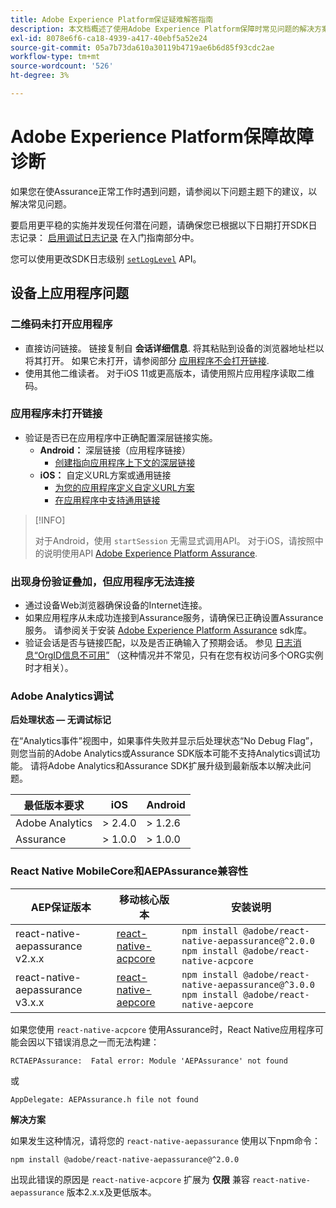 ```yaml
---
title: Adobe Experience Platform保证疑难解答指南
description: 本文档概述了使用Adobe Experience Platform保障时常见问题的解决方案。
exl-id: 8078e6f6-ca18-4939-a417-40ebf5a52e24
source-git-commit: 05a7b73da610a30119b4719ae6b6d85f93cdc2ae
workflow-type: tm+mt
source-wordcount: '526'
ht-degree: 3%

---
```


# Adobe Experience Platform保障故障诊断

如果您在使Assurance正常工作时遇到问题，请参阅以下问题主题下的建议，以解决常见问题。

要启用更平稳的实施并发现任何潜在问题，请确保您已根据以下日期打开SDK日志记录： [启用调试日志记录](https://developer.adobe.com/client-sdks/documentation/getting-started/enable-debug-logging/) 在入门指南部分中。

您可以使用更改SDK日志级别 [`setLogLevel`](https://developer.adobe.com/client-sdks/documentation/mobile-core/api-reference/#setloglevel) API。

## 设备上应用程序问题

### 二维码未打开应用程序

* 直接访问链接。 链接复制自 **会话详细信息**. 将其粘贴到设备的浏览器地址栏以将其打开。 如果它未打开，请参阅部分 [应用程序不会打开链接](#app-does-not-open-link).
* 使用其他二维读者。 对于iOS 11或更高版本，请使用照片应用程序读取二维码。

### 应用程序未打开链接

* 验证是否已在应用程序中正确配置深层链接实施。
   * **Android：** 深层链接（应用程序链接）
      * [创建指向应用程序上下文的深层链接](https://developer.android.com/training/app-links/deep-linking)
   * **iOS：** 自定义URL方案或通用链接
      * [为您的应用程序定义自定义URL方案](https://developer.apple.com/documentation/uikit/inter-process_communication/allowing_apps_and_websites_to_link_to_your_content/defining_a_custom_url_scheme_for_your_app)
      * [在应用程序中支持通用链接](https://developer.apple.com/documentation/uikit/inter-process_communication/allowing_apps_and_websites_to_link_to_your_content/supporting_universal_links_in_your_app)

>[!INFO]
>
>对于Android，使用 `startSession` 无需显式调用API。 对于iOS，请按照中的说明使用API [Adobe Experience Platform Assurance](https://developer.adobe.com/client-sdks/documentation/platform-assurance-sdk/#register-aepassurance-with-mobile-core).

### 出现身份验证叠加，但应用程序无法连接

* 通过设备Web浏览器确保设备的Internet连接。
* 如果应用程序从未成功连接到Assurance服务，请确保已正确设置Assurance服务。 请参阅关于安装 [Adobe Experience Platform Assurance](./tutorials/implement-assurance.md) sdk库。
* 验证会话是否与链接匹配，以及是否正确输入了预期会话。 参见 [日志消息“OrgID信息不可用”](https://developer.adobe.com/client-sdks/documentation/platform-assurance-sdk/common-issues/#orgid-information-is-not-available) （这种情况并不常见，只有在您有权访问多个ORG实例时才相关）。

### Adobe Analytics调试

**后处理状态 — 无调试标记**

在“Analytics事件”视图中，如果事件失败并显示后处理状态“No Debug Flag”，则您当前的Adobe Analytics或Assurance SDK版本可能不支持Analytics调试功能。
请将Adobe Analytics和Assurance SDK扩展升级到最新版本以解决此问题。

| 最低版本要求 | iOS | Android |
| --------------------------- | --- | ------- |
| Adobe Analytics | > 2.4.0 | > 1.2.6 |
| Assurance | > 1.0.0 | > 1.0.0 |

### React Native MobileCore和AEPAssurance兼容性

| AEP保证版本 | 移动核心版本 | 安装说明 |
| --------------------- | ------------------- | ------------------- |
| react-native-aepassurance v2.x.x | [react-native-acpcore](https://www.npmjs.com/package/@adobe/react-native-acpcore) | `npm install @adobe/react-native-aepassurance@^2.0.0` <br/>`npm install @adobe/react-native-acpcore` |
| react-native-aepassurance v3.x.x | [react-native-aepcore](https://www.npmjs.com/package/@adobe/react-native-aepcore) | `npm install @adobe/react-native-aepassurance@^3.0.0` <br/>`npm install @adobe/react-native-aepcore` |

如果您使用 `react-native-acpcore` 使用Assurance时，React Native应用程序可能会因以下错误消息之一而无法构建：

```
RCTAEPAssurance:  Fatal error: Module 'AEPAssurance' not found
```

或

```
AppDelegate: AEPAssurance.h file not found
```

**解决方案**

如果发生这种情况，请将您的 `react-native-aepassurance` 使用以下npm命令：

```shell
npm install @adobe/react-native-aepassurance@^2.0.0
```

出现此错误的原因是 `react-native-acpcore` 扩展为 **仅限** 兼容 `react-native-aepassurance` 版本2.x.x及更低版本。
